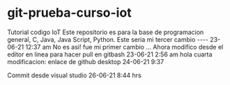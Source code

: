 # git-prueba-curso-iot
Tutorial codigo IoT
Este repositorio es para la base de programacion general, C, Java, Java Script, Python.
Este seria mi tercer cambio ---- 23-06-21   12:37 am
No es asi! fue mi primer cambio ... Ahora modifico desde el editor en linea para hacer pull en gitbash 23-06-21  2:56  am
hola
cuarta modificacion: enlace de github desktop 24-06-21  9:37

Commit desde visual studio 26-06-21   8:44 hrs